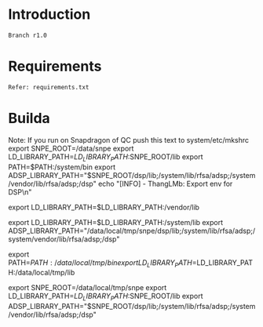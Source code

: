     
# Introduction
    Branch r1.0
# Requirements 
    Refer: requirements.txt

# Builda




Note: If you run on Snapdragon of QC
push this text to system/etc/mkshrc
export SNPE_ROOT=/data/snpe
export LD_LIBRARY_PATH=$LD_LIBRARY_PATH:$SNPE_ROOT/lib
export PATH=$PATH:/system/bin
export ADSP_LIBRARY_PATH="$SNPE_ROOT/dsp/lib;/system/lib/rfsa/adsp;/system/vendor/lib/rfsa/adsp;/dsp"
echo "[INFO] - ThangLMb: Export env for DSP\n"

export LD_LIBRARY_PATH=$LD_LIBRARY_PATH:/vendor/lib


export LD_LIBRARY_PATH=$LD_LIBRARY_PATH:/system/lib
export ADSP_LIBRARY_PATH="/data/local/tmp/snpe/dsp/lib;/system/lib/rfsa/adsp;/system/vendor/lib/rfsa/adsp;/dsp"


export PATH=$PATH:/data/local/tmp/bin
export LD_LIBRARY_PATH=$LD_LIBRARY_PATH:/data/local/tmp/lib

export SNPE_ROOT=/data/local/tmp/snpe
export LD_LIBRARY_PATH=$LD_LIBRARY_PATH:$SNPE_ROOT/lib
export ADSP_LIBRARY_PATH="$SNPE_ROOT/dsp/lib;/system/lib/rfsa/adsp;/system/vendor/lib/rfsa/adsp;/dsp"
